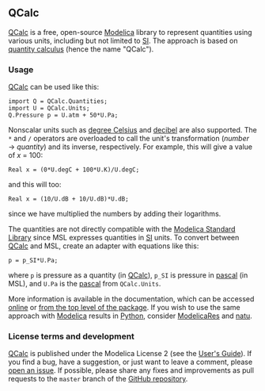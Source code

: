 QCalc
-----

[QCalc] is a free, open-source [Modelica] library to represent quantities using
various units, including but not limited to [SI].  The approach is based on
[quantity calculus] (hence the name "QCalc").

### Usage

[QCalc] can be used like this:

    import Q = QCalc.Quantities;
    import U = QCalc.Units;
    Q.Pressure p = U.atm + 50*U.Pa;

Nonscalar units such as [degree Celsius] and [decibel] are also supported.  The
`*` and `/` operators are overloaded to call the unit's transformation (*number*
&rarr; *quantity*) and its inverse, respectively.  For example, this will give a
value of *x* = 100:

    Real x = (0*U.degC + 100*U.K)/U.degC;

and this will too:

    Real x = (10/U.dB + 10/U.dB)*U.dB;

since we have multiplied the numbers by adding their logarithms.

The quantities are not directly compatible with the [Modelica Standard Library]
since MSL expresses quantities in [SI] units.  To convert between [QCalc] and
MSL, create an adapter with equations like this:

    p = p_SI*U.Pa;

where `p` is pressure as a quantity (in [QCalc]), `p_SI` is pressure in
[pascal][] (in MSL), and `U.Pa` is
the [pascal] from `QCalc.Units`.

More information is available in the documentation, which can be accessed
[online](http://kdavies4.github.com/QCalc) or
[from the top level of the package](QCalc/package.mo).  If you wish to use the
same approach with [Modelica] results in [Python], consider [ModelicaRes] and
[natu].

### License terms and development

[QCalc] is published under the Modelica License 2 (see the
[User's Guide](http://kdavies4.github.com/QCalc/QCalc_UsersGuide.html#Units.UsersGuide.License)).
If you find a bug, have a suggestion, or just want to leave a comment, please
[open an issue](https://github.com/kdavies4/QCalc/issues/new).  If possible,
please share any fixes and improvements as pull requests to the `master` branch
of the [GitHub repository].


[QCalc]: http://kdavies4.github.io/QCalc/
[quantity calculus]: http://en.wikipedia.org/wiki/Quantity_calculus
[Modelica]: https://www.modelica.org/
[Modelica Standard Library]: https://github.com/modelica/Modelica
[SI]: http://en.wikipedia.org/wiki/International_System_of_Units
[degree Celsius]: http://en.wikipedia.org/wiki/Celsius
[decibel]: http://en.wikipedia.org/wiki/Decibel
[pascal]: http://en.wikipedia.org//wiki/Pascal_(unit)
[Python]: https://www.python.org
[ModelicaRes]: http://kdavies4.github.io/ModelicaRes/
[natu]: http://kdavies4.github.io/natu/
[GitHub repository]: https://github.com/kdavies4/QCalc
